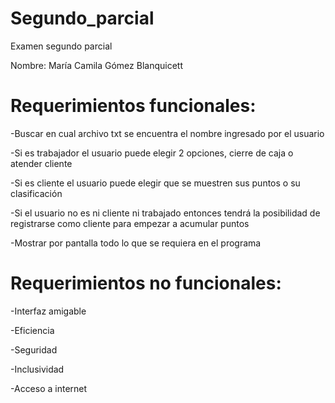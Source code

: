 # Segundo_parcial
Examen segundo parcial

Nombre: María Camila Gómez Blanquicett

# Requerimientos funcionales: 

-Buscar en cual archivo txt se encuentra el nombre ingresado por el usuario

-Si es trabajador el usuario puede elegir 2 opciones, cierre de caja o atender cliente
 
-Si es cliente el usuario puede elegir que se muestren sus puntos o su clasificación

-Si el usuario no es ni cliente ni trabajado entonces tendrá la posibilidad de registrarse como cliente para empezar a acumular puntos

-Mostrar por pantalla todo lo que se requiera en el programa

# Requerimientos no funcionales: 

-Interfaz amigable

-Eficiencia

-Seguridad

-Inclusividad

-Acceso a internet
